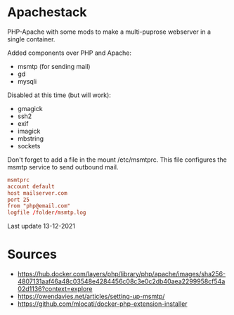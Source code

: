 # Apachestack
 PHP-Apache with some mods to make a multi-puprose webserver in a single container.

Added components over PHP and Apache:
  - msmtp (for sending mail)
  - gd
  - mysqli

Disabled at this time (but will work):
  - gmagick
  - ssh2
  - exif
  - imagick
  - mbstring
  - sockets

Don't forget to add a file in the mount /etc/msmtprc. 
This file configures the msmtp service to send outbound mail.
```conf
msmtprc
account default
host mailserver.com
port 25
from "php@email.com"
logfile /folder/msmtp.log
```

Last update 13-12-2021

# Sources
  - https://hub.docker.com/layers/php/library/php/apache/images/sha256-4807131aaf46a48c03548e4284456c08c3e0c2db40aea2299958cf54a02d1136?context=explore
  - https://owendavies.net/articles/setting-up-msmtp/
  - https://github.com/mlocati/docker-php-extension-installer
